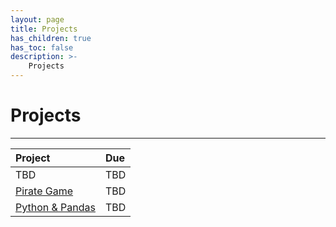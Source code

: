 ```yaml
---
layout: page
title: Projects
has_children: true
has_toc: false
description: >-
    Projects
---
```


# Projects

---

| Project       | Due |
|:--------------|:----|
| TBD           | TBD |
| [Pirate Game](p2)   | TBD |
| [Python & Pandas](p3)   | TBD |
